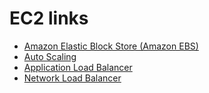 # EC2 links

- [Amazon Elastic Block Store (Amazon EBS)](https://docs.aws.amazon.com/AWSEC2/latest/UserGuide/AmazonEBS.html)
- [Auto Scaling](https://docs.aws.amazon.com/autoscaling/ec2/userguide/what-is-amazon-ec2-auto-scaling.html)
- [Application Load Balancer](https://docs.aws.amazon.com/elasticloadbalancing/latest/application/introduction.html)
- [Network Load Balancer](https://docs.aws.amazon.com/elasticloadbalancing/latest/network/introduction.html)
